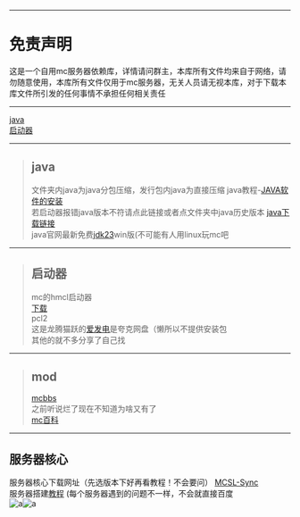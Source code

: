 ***  
# ****免责声明****  
这是一个自用mc服务器依赖库，详情请问群主，本库所有文件均来自于网络，请勿随意使用，本库所有文件仅用于mc服务器，无关人员请无视本库，对于下载本库文件所引发的任何事情不承担任何相关责任  
***  
[java](#java)  
[启动器](#启动器)  
***  

> ## java  
 >文件夹内java为java分包压缩，发行包内java为直接压缩
 java教程-[JAVA软件的安装](https://www.cnblogs.com/xiaobai-cs/p/Java.html)  
 若启动器报错java版本不符请点此链接或者点文件夹中java历史版本
[java下载链接](https://helpx.adobe.com/coldfusion/kb/coldfusion-downloads.html#downloads3)  
 java官网最新免费[jdk23](https://download.oracle.com/java/23/latest/jdk-23_windows-x64_bin.exe)win版(不可能有人用linux玩mc吧
***  
> ## 启动器  
> mc的hmcl启动器  
[下载](https://hmcl.huangyuhui.net/download/)  
pcl2    
这是龙腾猫跃的[爱发电](https://afdian.com/p/0164034c016c11ebafcb52540025c377)是夸克网盘（懒所以不提供安装包  
其他的就不多分享了自己找  
***  

> ## mod  
>  [mcbbs](https://www.mcbbs.co/forum.php)  
之前听说烂了现在不知道为啥又有了  
[mc百科](https://www.mcmod.cn/)  
***  
## 服务器核心
服务器核心下载网址（先选版本下好再看教程！不会要问） 
[MCSL-Sync](https://sync.mcsl.com.cn/)  
服务器搭建[教程](https://blog.csdn.net/weixin_45445598/article/details/115253558)
(每个服务器遇到的问题不一样，不会就直接百度  
![a](https://tse2-mm.cn.bing.net/th/id/OIP-C.G139jRWQDNvO_CpCe1T0tgHaGf?w=190&h=180&c=7&r=0&o=5&pid=1.7)![a](https://tse4-mm.cn.bing.net/th/id/OIP-C.634y5lx7w_PX7e3ZUblEowAAAA?w=214&h=170&c=7&r=0&o=5&pid=1.7)





